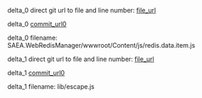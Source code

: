 delta_0 direct git url to file and line number: [file_url](https://www.github.com/yswenli/WebRedisManager/commit/4ad5c9b34bd2d2460513e38a7741cf97930a0176/#diff-1d9e3873f1b177126825998bdae13a1308b9c65bed9605b3c641a4abcb79e9dfL6)

delta_0 [commit_url0](https://www.github.com/yswenli/WebRedisManager/commit/4ad5c9b34bd2d2460513e38a7741cf97930a0176)

delta_0 filename: SAEA.WebRedisManager/wwwroot/Content/js/redis.data.item.js



delta_1 direct git url to file and line number: [file_url](https://www.github.com/esxjs/esx/commit/2bfb9cc3f19fc5452155983cb7d5c53bfd619461/#diff-1f3abab6f042ef9a50a2cce81b57a98b9b111c8374311c4b532777dbd21ecd80L66)

delta_1 [commit_url0](https://www.github.com/esxjs/esx/commit/2bfb9cc3f19fc5452155983cb7d5c53bfd619461)

delta_1 filename: lib/escape.js



